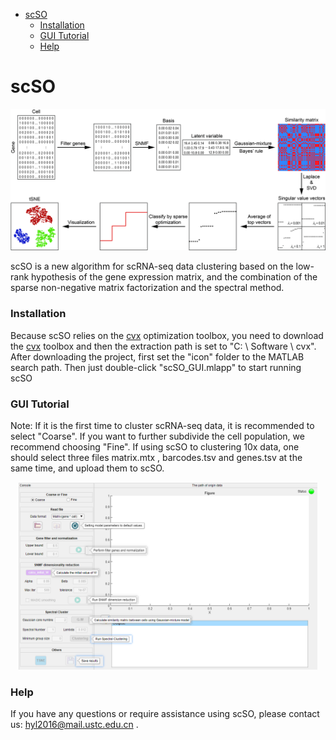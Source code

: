 
<!-- TOC -->
- [scSO](#smafs)
    - [Installation](#installation)
    - [GUI Tutorial](#gui-tutorial)
    - [Help](#help)
<!-- TOC -->


scSO
===
![](./images/Fig.jpg)

scSO is a new algorithm for scRNA-seq data clustering based on the low-rank hypothesis of the gene expression matrix, and the combination of the sparse non-negative matrix factorization and the spectral method.

### Installation

Because scSO relies on the [cvx](http://cvxr.com/cvx/download/) optimization toolbox, you need to download the [cvx](http://cvxr.com/cvx/download/) toolbox and then the extraction path is set to "C: \ Software \ cvx". After downloading the project, first set the "icon" folder to the MATLAB search path. Then just double-click "scSO_GUI.mlapp" to start running scSO

### GUI Tutorial

Note: If it is the first time to cluster scRNA-seq data, it is recommended to select "Coarse". If you want to further subdivide the cell population, we recommend choosing "Fine". If using scSO to clustering 10x data, one should select three files matrix.mtx , barcodes.tsv and genes.tsv at the same time, and upload them to scSO.

<div align=center>
<img src= './images/scSO_app.png'  width="95%" height="50%"  />
</div>

### Help
If you have any questions or require assistance using scSO, please contact us: hyl2016@mail.ustc.edu.cn .